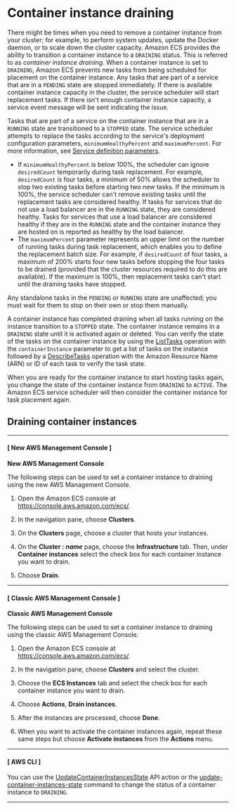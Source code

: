 # Container instance draining<a name="container-instance-draining"></a>

There might be times when you need to remove a container instance from your cluster; for example, to perform system updates, update the Docker daemon, or to scale down the cluster capacity\. Amazon ECS provides the ability to transition a container instance to a `DRAINING` status\. This is referred to as *container instance draining*\. When a container instance is set to `DRAINING`, Amazon ECS prevents new tasks from being scheduled for placement on the container instance\. Any tasks that are part of a service that are in a `PENDING` state are stopped immediately\. If there is available container instance capacity in the cluster, the service scheduler will start replacement tasks\. If there isn't enough container instance capacity, a service event message will be sent indicating the issue\.

Tasks that are part of a service on the container instance that are in a `RUNNING` state are transitioned to a `STOPPED` state\. The service scheduler attempts to replace the tasks according to the service's deployment configuration parameters, `minimumHealthyPercent` and `maximumPercent`\. For more information, see [Service definition parameters](service_definition_parameters.md)\.
+ If `minimumHealthyPercent` is below 100%, the scheduler can ignore `desiredCount` temporarily during task replacement\. For example, `desiredCount` is four tasks, a minimum of 50% allows the scheduler to stop two existing tasks before starting two new tasks\. If the minimum is 100%, the service scheduler can't remove existing tasks until the replacement tasks are considered healthy\. If tasks for services that do not use a load balancer are in the `RUNNING` state, they are considered healthy\. Tasks for services that use a load balancer are considered healthy if they are in the `RUNNING` state and the container instance they are hosted on is reported as healthy by the load balancer\.
+ The `maximumPercent` parameter represents an upper limit on the number of running tasks during task replacement, which enables you to define the replacement batch size\. For example, if `desiredCount` of four tasks, a maximum of 200% starts four new tasks before stopping the four tasks to be drained \(provided that the cluster resources required to do this are available\)\. If the maximum is 100%, then replacement tasks can't start until the draining tasks have stopped\.

Any standalone tasks in the `PENDING` or `RUNNING` state are unaffected; you must wait for them to stop on their own or stop them manually\.

A container instance has completed draining when all tasks running on the instance transition to a `STOPPED` state\. The container instance remains in a `DRAINING` state until it is activated again or deleted\. You can verify the state of the tasks on the container instance by using the [ListTasks](https://docs.aws.amazon.com/AmazonECS/latest/APIReference/API_ListTasks.html) operation with the `containerInstance` parameter to get a list of tasks on the instance followed by a [DescribeTasks](https://docs.aws.amazon.com/AmazonECS/latest/APIReference/API_DescribeTasks.html) operation with the Amazon Resource Name \(ARN\) or ID of each task to verify the task state\.

When you are ready for the container instance to start hosting tasks again, you change the state of the container instance from `DRAINING` to `ACTIVE`\. The Amazon ECS service scheduler will then consider the container instance for task placement again\.

## Draining container instances<a name="drain-instances"></a>

------
#### [ New AWS Management Console ]

**New AWS Management Console**

The following steps can be used to set a container instance to draining using the new AWS Management Console\.

1. Open the Amazon ECS console at [https://console\.aws\.amazon\.com/ecs/](https://console.aws.amazon.com/ecs/)\.

1. In the navigation pane, choose **Clusters**\.

1. On the **Clusters** page, choose a cluster that hosts your instances\.

1. On the **Cluster : *name*** page, choose the **Infrastructure** tab\. Then, under **Container instances** select the check box for each container instance you want to drain\.

1. Choose **Drain**\.

------
#### [ Classic AWS Management Console ]

**Classic AWS Management Console**

The following steps can be used to set a container instance to draining using the classic AWS Management Console\.

1. Open the Amazon ECS console at [https://console\.aws\.amazon\.com/ecs/](https://console.aws.amazon.com/ecs/)\.

1. In the navigation pane, choose **Clusters** and select the cluster\.

1. Choose the **ECS Instances** tab and select the check box for each container instance you want to drain\.

1. Choose **Actions**, **Drain instances**\.

1. After the instances are processed, choose **Done**\.

1. When you want to activate the container instances again, repeat these same steps but choose **Activate instances** from the **Actions** menu\.

------
#### [ AWS CLI ]

You can use the [UpdateContainerInstancesState](https://docs.aws.amazon.com/AmazonECS/latest/APIReference/API_UpdateContainerInstancesState.html) API action or the [update\-container\-instances\-state](https://docs.aws.amazon.com/cli/latest/reference/ecs/update-container-instances-state.html) command to change the status of a container instance to `DRAINING`\.

------